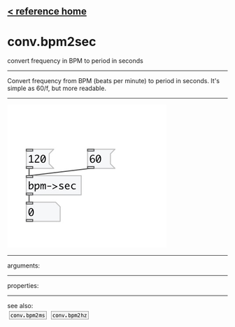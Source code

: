 [< reference home](index.html)
---

# conv.bpm2sec


convert frequency in BPM to period in seconds

---

Convert frequency from BPM (beats per minute) to period in seconds. It&#39;s simple as
            60/f, but more readable.
<br>


---


![example](examples/conv.bpm2sec-example.jpg)

---
arguments:


---
properties:


---
see also:<br>
[![conv.bpm2ms](img/object_conv.bpm2ms.png)](conv.bpm2ms.html)
[![conv.bpm2hz](img/object_conv.bpm2hz.png)](conv.bpm2hz.html)
